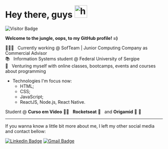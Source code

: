 # Hey there, guys <img src="https://media.giphy.com/media/f4DmXx6APMvCWkvx9t/giphy.gif" alt="hiimage" width="40">
![Visitor Badge](https://visitor-badge.laobi.icu/badge?page_id=oliveiralecca.oliveiralecca)

**Welcome to the jungle, oops, to my GitHub profile! =)** 

👩🏻‍💻 &nbsp; Currently working @ SofTeam | Junior Computing Company as Commercial Advisor
<br/>📚 &nbsp; Information Systems student @ Federal University of Sergipe
<br/>🚀 &nbsp; Venturing myself with online classes, bootcamps, events and courses about programming

* Technologies I'm focus now:
  * HTML;
  * CSS;
  * JavaScript;
  * ReactJS, Node.js, React Native.
  
Student @ **Curso em Vídeo** 🖖🏻 &nbsp; **Rocketseat** 🚀 &nbsp; and **Origamid** 🐺 💜

---
If you wanna know a little bit more about me, I left my other social media and contact bellow:

[![Linkedin Badge](https://img.shields.io/badge/-Letícia%20Oliveira-blue?style=flat-square&logo=Linkedin&logoColor=white&link=https://www.linkedin.com/in/oliveiralecca)](https://www.linkedin.com/in/oliveiralecca)
[![Gmail Badge](https://img.shields.io/badge/-oliveirallecca@gmail.com-c14438?style=flat-square&logo=Gmail&logoColor=white&link=mailto:oliveirallecca@gmail.com)](mailto:oliveirallecca@gmail.com)

